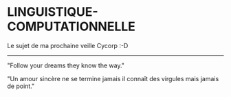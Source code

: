 # LINGUISTIQUE-COMPUTATIONNELLE

Le sujet de ma prochaine veille Cycorp :-D

****************************************************

"Follow your dreams they know the way."



"Un amour sincère ne se termine jamais il connaît des virgules mais jamais de point."

